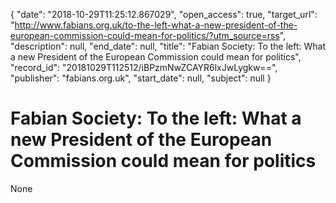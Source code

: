 {
  "date": "2018-10-29T11:25:12.867029", 
  "open_access": true, 
  "target_url": "http://www.fabians.org.uk/to-the-left-what-a-new-president-of-the-european-commission-could-mean-for-politics/?utm_source=rss", 
  "description": null, 
  "end_date": null, 
  "title": "Fabian Society: To the left: What a new President of the European Commission could mean for politics", 
  "record_id": "20181029T112512/iBPzmNwZCAYR6lxJwLygkw==", 
  "publisher": "fabians.org.uk", 
  "start_date": null, 
  "subject": null
}

# Fabian Society: To the left: What a new President of the European Commission could mean for politics

None